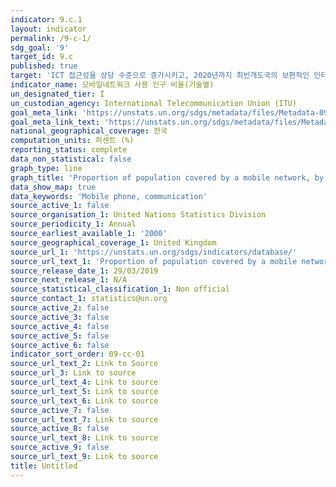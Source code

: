 ```yaml
---
indicator: 9.c.1
layout: indicator
permalink: /9-c-1/
sdg_goal: '9'
target_id: 9.c
published: true
target: 'ICT 접근성을 상당 수준으로 증가시키고, 2020년까지 최빈개도국의 보편적인 인터넷 접근성(access) 달성을 위해 노력'
indicator_name: 모바일네트워크 사용 인구 비율(기술별)
un_designated_tier: I
un_custodian_agency: International Telecommunication Union (ITU)
goal_meta_link: 'https://unstats.un.org/sdgs/metadata/files/Metadata-09-0C-01.pdf'
goal_meta_link_text: 'https://unstats.un.org/sdgs/metadata/files/Metadata-09-0C-01.pdf'
national_geographical_coverage: 전국
computation_units: 퍼센트 (%)
reporting_status: complete
data_non_statistical: false
graph_type: line
graph_title: 'Proportion of population covered by a mobile network, by technology (%)'
data_show_map: true
data_keywords: 'Mobile phone, communication'
source_active_1: false
source_organisation_1: United Nations Statistics Division
source_periodicity_1: Annual
source_earliest_available_1: '2000'
source_geographical_coverage_1: United Kingdom
source_url_1: 'https://unstats.un.org/sdgs/indicators/database/'
source_url_text_1: 'Proportion of population covered by a mobile network, by technology'
source_release_date_1: 29/03/2019
source_next_release_1: N/A
source_statistical_classification_1: Non official
source_contact_1: statistics@un.org
source_active_2: false
source_active_3: false
source_active_4: false
source_active_5: false
source_active_6: false
indicator_sort_order: 09-cc-01
source_url_text_2: Link to Source
source_url_3: Link to source
source_url_text_4: Link to source
source_url_text_5: Link to source
source_url_text_6: Link to source
source_active_7: false
source_url_text_7: Link to source
source_active_8: false
source_url_text_8: Link to source
source_active_9: false
source_url_text_9: Link to source
title: Untitled
---
```

